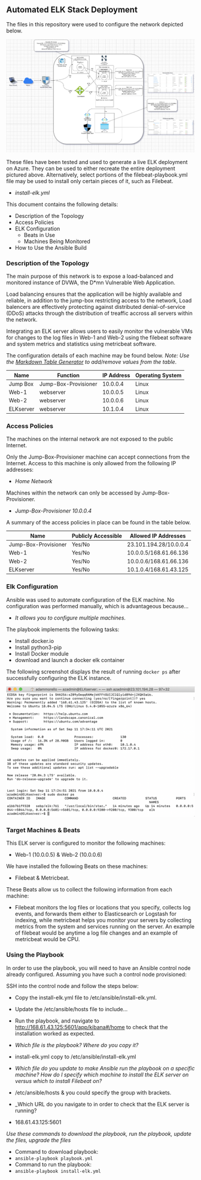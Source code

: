 ## Automated ELK Stack Deployment

The files in this repository were used to configure the network depicted below.

![Azure Virtual Network Diagram](Images/diagram.png)

These files have been tested and used to generate a live ELK deployment on Azure. They can be used to either recreate the entire deployment pictured above. Alternatively, select portions of the filebeat-playbook.yml file may be used to install only certain pieces of it, such as Filebeat.

  - _install-elk.yml_

This document contains the following details:
- Description of the Topology
- Access Policies
- ELK Configuration
  - Beats in Use
  - Machines Being Monitored
- How to Use the Ansible Build


### Description of the Topology

The main purpose of this network is to expose a load-balanced and monitored instance of DVWA, the D*mn Vulnerable Web Application.

Load balancing ensures that the application will be highly available and reliable, in addition to the jump-box restricting access to the network, Load balencers are effectively protecting against distributed denial-of-service (DDoS) attacks through the distribution of treaffic accross all servers within the network.

Integrating an ELK server allows users to easily monitor the vulnerable VMs for changes to the log files in Web-1 and Web-2 using the filebeat software and system metrics and statistics using metricbeat software.

The configuration details of each machine may be found below.
_Note: Use the [Markdown Table Generator](http://www.tablesgenerator.com/markdown_tables) to add/remove values from the table_.

| Name     | Function | IP Address | Operating System |
|----------|----------|------------|------------------|
| Jump Box | Jump-Box-Provisioner | 10.0.0.4   | Linux            |
| Web-1    | webserver| 10.0.0.5   | Linux            |
| Web-2    | webserver| 10.0.0.6   | Linux            |
| ELKserver| webserver| 10.1.0.4   | Linux            |

### Access Policies

The machines on the internal network are not exposed to the public Internet. 

Only the Jump-Box-Provisioner machine can accept connections from the Internet. Access to this machine is only allowed from the following IP addresses:
- _Home Network_

Machines within the network can only be accessed by Jump-Box-Provisioner.
- _Jump-Box-Provisioner 10.0.0.4_

A summary of the access policies in place can be found in the table below.

| Name     | Publicly Accessible | Allowed IP Addresses |
|----------|---------------------|----------------------|
| Jump-Box-Provisioner | Yes/No              | 23.101.194.28/10.0.0.4  |
| Web-1    | Yes/No              | 10.0.0.5/168.61.66.136  |
| Web-2    | Yes/No              | 10.0.0.6/168.61.66.136  |
| ELKserver| Yes/No              | 10.1.0.4/168.61.43.125  |

### Elk Configuration

Ansible was used to automate configuration of the ELK machine. No configuration was performed manually, which is advantageous because...
- _It allows you to configure multiple machines._

The playbook implements the following tasks:

- Install docker.io
- Install python3-pip
- Install Docker module
- download and launch a docker elk container

The following screenshot displays the result of running `docker ps` after successfully configuring the ELK instance.

![Docker screenshot of successfull ELK configuring](Images/docker_ps.png)

### Target Machines & Beats
This ELK server is configured to monitor the following machines: 

- Web-1 (10.0.0.5) & Web-2 (10.0.0.6)

We have installed the following Beats on these machines:

- Filebeat & Metricbeat.

These Beats allow us to collect the following information from each machine:

- Filebeat monitors the log files or locations that you specify, collects log events, and forwards them either to Elasticsearch or Logstash for indexing, while metricbeat helps you monitor your servers by collecting metrics from the system and services running on the server. An example of filebeat would be anytime a log file changes and an example of metricbeat would be CPU.

### Using the Playbook
In order to use the playbook, you will need to have an Ansible control node already configured. Assuming you have such a control node provisioned: 

SSH into the control node and follow the steps below:
- Copy the install-elk.yml file to /etc/ansible/install-elk.yml.
- Update the /etc/ansible/hosts file to include...
- Run the playbook, and navigate to http://168.61.43.125:5601/app/kibana#/home to check that the installation worked as expected.

- _Which file is the playbook? Where do you copy it?_
- install-elk.yml copy to /etc/ansible/install-elk.yml
- _Which file do you update to make Ansible run the playbook on a specific machine? How do I specify which machine to install the ELK server on versus which to install Filebeat on?_
- /etc/ansible/hosts & you could specify the group with brackets.
- _Which URL do you navigate to in order to check that the ELK server is running?
- 168.61.43.125:5601

_Use these commands to download the playbook, run the playbook, update the files, upgrade the files_
- Command to download playbook:
- `ansible-playbook playbook.yml`
- Command to run the playbook:
- `ansible-playbook install-elk.yml`
